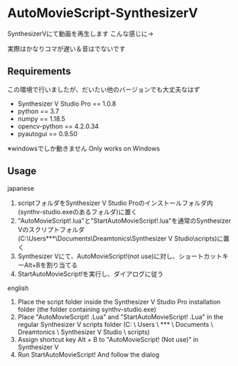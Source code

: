 # AutoMovieScript-SynthesizerV

SynthesizerVにて動画を再生します
こんな感じに→

実際はかなりコマが遅い＆音はでないです

## Requirements
この環境で行いましたが、だいたい他のバージョンでも大丈夫なはず

- Synthesizer V Studio Pro == 1.0.8
- python == 3.7
- numpy == 1.18.5
- opencv-python == 4.2.0.34
- pyautogui == 0.9.50


※windowsでしか動きません
Only works on Windows


## Usage
japanese
1. scriptフォルダをSynthesizer V Studio Proのインストールフォルダ内(synthv-studio.exeのあるフォルダ)に置く
2. "AutoMovieScript!.lua"と"StartAutoMovieScript!.lua"を通常のSynthesizer Vのスクリプトフォルダ(C:\Users\***\Documents\Dreamtonics\Synthesizer V Studio\scripts)に置く
3. Synthesizer Vにて、AutoMovieScript!(not use)に対し、ショートカットキーAlt+Bを割り当てる
4. StartAutoMovieScript!を実行し、ダイアログに従う

english
1. Place the script folder inside the Synthesizer V Studio Pro installation folder (the folder containing synthv-studio.exe)
2. Place "AutoMovieScript! .Lua" and "StartAutoMovieScript! .Lua" in the regular Synthesizer V scripts folder (C: \ Users \ *** \ Documents \ Dreamtonics \ Synthesizer V Studio \ scripts)
3. Assign shortcut key Alt + B to "AutoMovieScript! (Not use)" in Synthesizer V
4. Run StartAutoMovieScript! And follow the dialog
